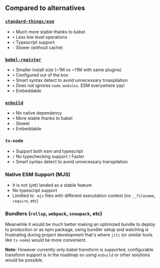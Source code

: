 ## Compared to alternatives

### [`standard-things/esm`](https://github.com/standard-things/esm)

- `+` Much more stable thanks to babel
- `+` Less low level operations
- `+` Typescript support
- `-` Slower (without cache)

### [`babel-register`](https://babeljs.io/docs/en/babel-register)

- `+` Smaller install size (~1M vs ~11M with same plugins)
- `+` Configured out of the box
- `+` Smart syntax detect to avoid unnecessary trnaspilation
- `+` Does not ignores `node_modules`. ESM everywhere yay!
- `+` Embeddable

### [`esbuild`](https://github.com/evanw/esbuild)

- `+` No native dependency
- `+` More stable thanks to babel
- `-` Slower
- `+` Embeddable

### `ts-node`

- `+` Support both esm and typescript
- `/` No typechecking support / Faster
- `+` Smart syntax detect to avoid unnecessary transpilation

### Native ESM Support (MJS)

- It is not (yet) landed as a stable feature
- No typescript support
- Limitted to `.mjs` files with different executation context (no `__filename`, `require`, etc)

### Bundlers (`rollup`, `webpack`, `snowpack`, etc)

Meanwhile it would be much better making an optimized bundle to deploy to production or as npm package, using bundler setup and watching is frustrating during project development that's where `jiti` (or similar tools like `ts-node`) would be more convenient.

**Note:** However currently only babel transform is supported, configurable transform support is in the roadmap so using `esbuild` or other solutions would be possible.
